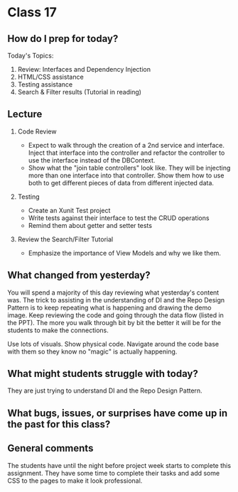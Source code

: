 # Class 17

## How do I prep for today?

Today's Topics:
1. Review: Interfaces and Dependency Injection
1. HTML/CSS assistance
1. Testing assistance
1. Search & Filter results (Tutorial in reading)

## Lecture
1. Code Review
   - Expect to walk through the creation of a 2nd service and interface. Inject that interface into the controller and refactor the controller to use the interface instead of the DBContext.
   - Show what the "join table controllers" look like. They will be injecting more than one interface into that controller. Show them how to use both to get different pieces of data from different injected data. 

1. Testing
   - Create an Xunit Test project 
   - Write tests against their interface to test the CRUD operations
   - Remind them about getter and setter tests
1. Review the Search/Filter Tutorial
   - Emphasize the importance of View Models and why we like them. 





## What changed from yesterday? 
You will spend a majority of this day reviewing what yesterday's content was. The trick to assisting in the understanding of DI and the Repo Design Pattern is to keep repeating what is happening and drawing the demo image. Keep reviewing the code and going through the data flow (listed in the PPT). The more you walk through bit by bit the better it will be for the students to make the connections. 

Use lots of visuals. Show physical code. Navigate around the code base with them so they know no "magic" is actually happening. 


## What might students struggle with today?  
They are just trying to understand DI and the Repo Design Pattern. 

## What bugs, issues, or surprises have come up in the past for this class?

## General comments
The students have until the night before project week starts to complete this assignment. They have some time to complete their tasks and add some CSS to the pages to make it look professional. 


